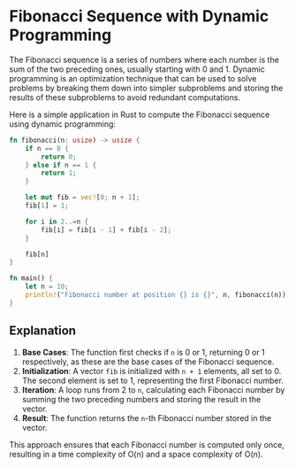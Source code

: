# Fibonacci Sequence with Dynamic Programming

The Fibonacci sequence is a series of numbers where each number is the sum of the two preceding ones, usually starting with 0 and 1. Dynamic programming is an optimization technique that can be used to solve problems by breaking them down into simpler subproblems and storing the results of these subproblems to avoid redundant computations.

Here is a simple application in Rust to compute the Fibonacci sequence using dynamic programming:

```rust
fn fibonacci(n: usize) -> usize {
    if n == 0 {
        return 0;
    } else if n == 1 {
        return 1;
    }

    let mut fib = vec![0; n + 1];
    fib[1] = 1;

    for i in 2..=n {
        fib[i] = fib[i - 1] + fib[i - 2];
    }

    fib[n]
}

fn main() {
    let n = 10;
    println!("Fibonacci number at position {} is {}", n, fibonacci(n));
}
```

## Explanation

1. **Base Cases**: The function first checks if `n` is 0 or 1, returning 0 or 1 respectively, as these are the base cases of the Fibonacci sequence.
2. **Initialization**: A vector `fib` is initialized with `n + 1` elements, all set to 0. The second element is set to 1, representing the first Fibonacci number.
3. **Iteration**: A loop runs from 2 to `n`, calculating each Fibonacci number by summing the two preceding numbers and storing the result in the vector.
4. **Result**: The function returns the `n`-th Fibonacci number stored in the vector.

This approach ensures that each Fibonacci number is computed only once, resulting in a time complexity of O(n) and a space complexity of O(n).

